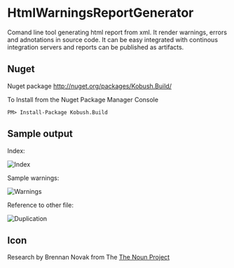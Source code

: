 HtmlWarningsReportGenerator
===========================

Comand line tool generating html report from xml. It render warnings, errors and adnotations in source code. It can be easy integrated with continous integration servers and reports can be published as artifacts.

## Nuget 

Nuget package http://nuget.org/packages/Kobush.Build/

To Install from the Nuget Package Manager Console 
    
    PM> Install-Package Kobush.Build

## Sample output

Index:

![Index](https://raw.github.com/rjasica/HtmlWarningsReportGenerator/master/web/index.png)

Sample warnings:

![Warnings](https://raw.github.com/rjasica/HtmlWarningsReportGenerator/master/web/warnings.png)

Reference to other file:

![Duplication](https://raw.github.com/rjasica/HtmlWarningsReportGenerator/master/web/duplication.png)

## Icon

Research by Brennan Novak from The [The Noun Project](http://thenounproject.com)

